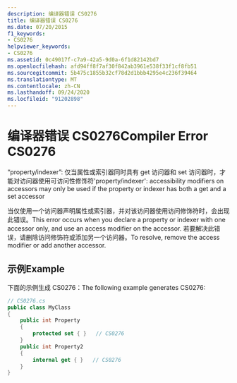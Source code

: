 ```yaml
---
description: 编译器错误 CS0276
title: 编译器错误 CS0276
ms.date: 07/20/2015
f1_keywords:
- CS0276
helpviewer_keywords:
- CS0276
ms.assetid: 0c49017f-c7a9-42a5-9d0a-6f1d82142bd7
ms.openlocfilehash: afd94ff8f7af30f842ab3961e538f33f1cf8fb51
ms.sourcegitcommit: 5b475c1855b32cf78d2d1bbb4295e4c236f39464
ms.translationtype: MT
ms.contentlocale: zh-CN
ms.lasthandoff: 09/24/2020
ms.locfileid: "91202898"
---
```

# <a name="compiler-error-cs0276"></a><span data-ttu-id="9ed9a-103">编译器错误 CS0276</span><span class="sxs-lookup"><span data-stu-id="9ed9a-103">Compiler Error CS0276</span></span>

<span data-ttu-id="9ed9a-104">“property/indexer”: 仅当属性或索引器同时具有 get 访问器和 set 访问器时，才能对访问器使用可访问性修饰符</span><span class="sxs-lookup"><span data-stu-id="9ed9a-104">'property/indexer': accessibility modifiers on accessors may only be used if the property or indexer has both a get and a set accessor</span></span>  
  
 <span data-ttu-id="9ed9a-105">当仅使用一个访问器声明属性或索引器，并对该访问器使用访问修饰符时，会出现此错误。</span><span class="sxs-lookup"><span data-stu-id="9ed9a-105">This error occurs when you declare a property or indexer with one accessor only, and use an access modifier on the accessor.</span></span> <span data-ttu-id="9ed9a-106">若要解决此错误，请删除访问修饰符或添加另一个访问器。</span><span class="sxs-lookup"><span data-stu-id="9ed9a-106">To resolve, remove the access modifier or add another accessor.</span></span>  
  
## <a name="example"></a><span data-ttu-id="9ed9a-107">示例</span><span class="sxs-lookup"><span data-stu-id="9ed9a-107">Example</span></span>  

 <span data-ttu-id="9ed9a-108">下面的示例生成 CS0276：</span><span class="sxs-lookup"><span data-stu-id="9ed9a-108">The following example generates CS0276:</span></span>  
  
```csharp  
// CS0276.cs  
public class MyClass  
{  
    public int Property  
    {  
        protected set { }   // CS0276  
    }  
    public int Property2  
    {  
        internal get { }   // CS0276  
    }  
}  
```
